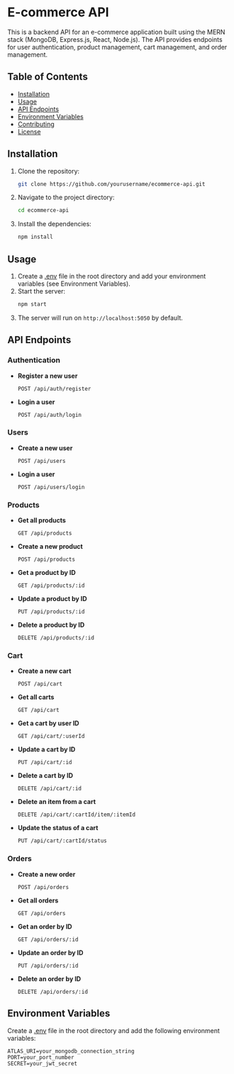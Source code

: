# E-commerce API

This is a backend API for an e-commerce application built using the MERN stack (MongoDB, Express.js, React, Node.js). The API provides endpoints for user authentication, product management, cart management, and order management.

## Table of Contents

- [Installation](#installation)
- [Usage](#usage)
- [API Endpoints](#api-endpoints)
- [Environment Variables](#environment-variables)
- [Contributing](#contributing)
- [License](#license)

## Installation

1. Clone the repository:
    ```sh
    git clone https://github.com/yourusername/ecommerce-api.git
    ```
2. Navigate to the project directory:
    ```sh
    cd ecommerce-api
    ```
3. Install the dependencies:
    ```sh
    npm install
    ```

## Usage

1. Create a [.env](http://_vscodecontentref_/1) file in the root directory and add your environment variables (see Environment Variables).
2. Start the server:
    ```sh
    npm start
    ```
3. The server will run on `http://localhost:5050` by default.

## API Endpoints

### Authentication

- **Register a new user**
    ```http
    POST /api/auth/register
    ```
- **Login a user**
    ```http
    POST /api/auth/login
    ```

### Users

- **Create a new user**
    ```http
    POST /api/users
    ```
- **Login a user**
    ```http
    POST /api/users/login
    ```

### Products

- **Get all products**
    ```http
    GET /api/products
    ```
- **Create a new product**
    ```http
    POST /api/products
    ```
- **Get a product by ID**
    ```http
    GET /api/products/:id
    ```
- **Update a product by ID**
    ```http
    PUT /api/products/:id
    ```
- **Delete a product by ID**
    ```http
    DELETE /api/products/:id
    ```

### Cart

- **Create a new cart**
    ```http
    POST /api/cart
    ```
- **Get all carts**
    ```http
    GET /api/cart
    ```
- **Get a cart by user ID**
    ```http
    GET /api/cart/:userId
    ```
- **Update a cart by ID**
    ```http
    PUT /api/cart/:id
    ```
- **Delete a cart by ID**
    ```http
    DELETE /api/cart/:id
    ```
- **Delete an item from a cart**
    ```http
    DELETE /api/cart/:cartId/item/:itemId
    ```
- **Update the status of a cart**
    ```http
    PUT /api/cart/:cartId/status
    ```

### Orders

- **Create a new order**
    ```http
    POST /api/orders
    ```
- **Get all orders**
    ```http
    GET /api/orders
    ```
- **Get an order by ID**
    ```http
    GET /api/orders/:id
    ```
- **Update an order by ID**
    ```http
    PUT /api/orders/:id
    ```
- **Delete an order by ID**
    ```http
    DELETE /api/orders/:id
    ```

## Environment Variables

Create a [.env](http://_vscodecontentref_/2) file in the root directory and add the following environment variables:

```env
ATLAS_URI=your_mongodb_connection_string
PORT=your_port_number
SECRET=your_jwt_secret